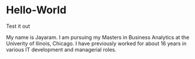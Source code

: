 # Hello-World
Test it out

My name is Jayaram. I am pursuing my Masters in Business Analytics at the Univerity of Ilinois, Chicago.
I have previously worked for about 16 years in various IT development and managerial roles.
